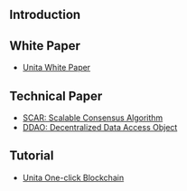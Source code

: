## Introduction

## White Paper
* [Unita White Paper](http://unita.network/asset/unita白皮书v5-1.9-1.pdf)

## Technical Paper
* [SCAR: Scalable Consensus Algorithm](SCAR-Consensus/README.md)
* [DDAO: Decentralized Data Access Object](DDAO-Data-Management/README.md)

## Tutorial
* [Unita One-click Blockchain](One-Click-Launch-Chain/README.md)

